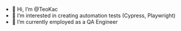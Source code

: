 - 👋 Hi, I’m @TeoKac
- 👀 I’m interested in creating automation tests (Cypress, Playwright)
- 🌱 I’m currently employed as a QA Engineer 
